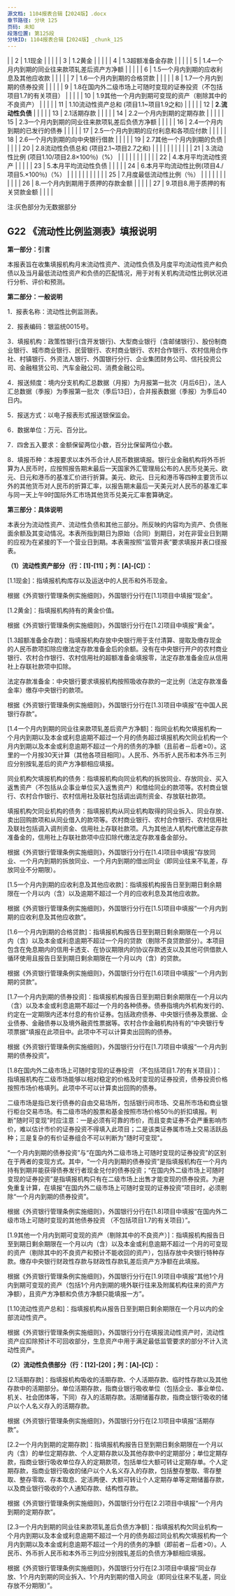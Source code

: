 ```yaml
---
源文档: 1104报表合辑【2024版】.docx
章节路径: 分块 125
页码: 未知
段落位置: 第125段
分块ID: 1104报表合辑【2024版】_chunk_125
---
```


|
| 2 | 1.1现金 |  |  |  |
| 3 | 1.2黄金 |  |  |  |
| 4 | 1.3超额准备金存款 |  |  |  |
| 5 | 1.4一个月内到期的同业往来款项轧差后资产方净额 |  |  |  |
| 6 | 1.5一个月内到期的应收利息及其他应收款 |  |  |  |
| 7 | 1.6一个月内到期的合格贷款 |  |  |  |
| 8 | 1.7一个月内到期的债券投资 |  |  |  |
| 9 | 1.8在国内外二级市场上可随时变现的证券投资（不包括项目1.7的有关项目） |  |  |  |
| 10 | 1.9其他一个月内到期可变现的资产（剔除其中的不良资产） |  |  |  |
| 11 | 1.10流动性资产总和 (项目1.1~项目1.9之和) |  |  |  |
| 12 | **2.流动性负债** | | | |
| 13 | 2.1活期存款 |  |  |  |
| 14 | 2.2一个月内到期的定期存款 |  |  |  |
| 15 | 2.3一个月内到期的同业往来款项轧差后负债方净额 |  |  |  |
| 16 | 2.4一个月内到期的已发行的债券 |  |  |  |
| 17 | 2.5一个月内到期的应付利息和各项应付款 |  |  |  |
| 18 | 2.6一个月内到期的向中央银行借款 |  |  |  |
| 19 | 2.7其他一个月内到期的负债 |  |  |  |
| 20 | 2.8流动性负债总和 (项目2.1~项目2.7之和) |  |  |  |
|  | | | | |
| 21 | 3.流动性比例 (项目1.10/项目2.8×100％)（%） |  |  |  |
|  | | | | |
| 22 | 4.本月平均流动性资产 |  |  |  |
| 23 | 5.本月平均流动性负债 |  |  |  |
| 24 | 6.本月平均流动性比例(项目4./项目5.×100％)（%） |  |  |  |
|  | | | | |
| 25 | 7.月度最低流动性比例（％） |  |  |  |
|  | | | | |
| 26 | 8.一个月内到期用于质押的存款金额 |  |  |  |
| 27 | 9.项目8.用于质押的有关贷款金额 |  |  |  |

注:灰色部分为无数据部分

## G22 《流动性比例监测表》填报说明

**第一部分：引言**

本报表旨在收集填报机构月末流动性资产、流动性负债及月度平均流动性资产和负债以及当月最低流动性资产和负债的匹配情况，用于对有关机构流动性比例状况进行分析、评价和预测。

**第二部分：一般说明**

1．报表名称：流动性比例监测表。

2．报表编码：银监统0015号。

3．填报机构：政策性银行(含开发银行)、大型商业银行（含邮储银行）、股份制商业银行、城市商业银行、民营银行、农村商业银行、农村合作银行、农村信用合作社、村镇银行、外资法人银行、外国银行分行、企业集团财务公司、信托投资公司、金融租赁公司、汽车金融公司、消费金融公司。

4．报送频度：境内分支机构汇总数据（月报）为月报第一批次（月后6日），法人汇总数据（季报）为季报第一批次（季后13日），合并报表数据（季报）为季后40日内。

5．报送方式：以电子报表形式报送银保监会。

6．数据单位：万元、百分比。

7．四舍五入要求：金额保留两位小数，百分比保留两位小数。

8．填报币种：本报要求以本外币合计人民币数据填报。银行业金融机构将外币折算为人民币时，应按照报告期末最后一天国家外汇管理局公布的人民币兑美元、欧元、日元和港币的基准汇价进行折算。美元、欧元、日元和港币等四种主要货币以外的其他货币对人民币的折算汇率，以报告期末最后一天美元对人民币的基准汇率与同一天上午9时国际外汇市场其他货币兑美元汇率套算确定。

**第三部分：具体说明**

本表分为流动性资产、流动性负债和其他三部分。所反映的内容均为资产、负债账面余额及其变动情况。本表所指到期日为原始（合同）到期日，对在非营业日到期的应视为在紧接的下一个营业日到期。本表需按照“监管并表”要求填报并表口径报表。

**（1）流动性资产部分（行：[1]-[11]；列：[A]-[C]）：**

[1.1现金]：指填报机构库存以及运送中的人民币和外币现金。

根据《外资银行管理条例实施细则》，外国银行分行在[1.1]项目中填报“现金”。

[1.2黄金]：指填报机构持有的黄金价值。

根据《外资银行管理条例实施细则》，外国银行分行在[1.2]项目中填报“黄金”。

[1.3超额准备金存款]：指填报机构存放中央银行用于支付清算、提取及缴存现金的人民币款项扣除应缴法定存款准备金后的余额。没有在中央银行开户的农村商业银行、农村合作银行、农村信用社的超额准备金填报零，法定存款准备金应从信用社上存联社款项中扣除。

法定存款准备金：中央银行要求填报机构按照吸收存款的一定比例（法定存款准备金率）缴存中央银行的款项。

根据《外资银行管理条例实施细则》，外国银行分行在[1.3]项目中填报“在中国人民银行存款”。

[1.4一个月内到期的同业往来款项轧差后资产方净额]：指同业机构欠填报机构一个月内到期以及本金或利息逾期不超过一个月的债务超过填报机构欠同业机构一个月内到期以及本金或利息逾期不超过一个月的债务的净额（且前者－后者≥0）。这里的一个月按30天计算（其他各项目相同）。人民币、外币折人民币和本外币三列应分别按轧差后的资产方净额相应填报。

同业机构欠填报机构的债务：指填报机构向同业机构的拆放同业、存放同业、买入返售资产（不包括从企事业单位买入返售资产）和借给同业的款项等。农村商业银行、农村合作银行、农村信用社及联社包括调出调剂资金、存放联社款项。

填报机构欠同业机构的债务：指填报机构从同业机构取得的同业拆入、同业存放、卖出回购款项和从同业借入的款项等。农村商业银行、农村合作银行、农村信用社及联社包括调入调剂资金、信用社上存联社款项。凡为其他法人机构代缴法定存款准备金的，信用社上存联社款项中应扣除代缴法定存款准备金部分。

根据《外资银行管理条例实施细则》，外国银行分行在[1.4]项目中填报“存放同业、一个月内到期的拆放同业、一个月内到期的借出同业（即同业往来不轧差，存放同业不分期限）。

[1.5一个月内到期的应收利息及其他应收款]：指填报机构报告日至到期日剩余期限在一个月以内（含）以及逾期不超过一个月的应收利息及其他应收款。

根据《外资银行管理条例实施细则》，外国银行分行在[1.5]项目中填报“一个月内到期的应收利息及其他应收款”。

[1.6一个月内到期的合格贷款]：指填报机构报告日至到期日剩余期限在一个月以内（含）以及本金或利息逾期不超过一个月的贷款（剔除不良贷款部分）。本项目包含在免息期内的信用卡透支、在协议期限内的协议存款透支以及其他可供借款人循环使用且报告日至到期日剩余期限在一个月以内（含）的贷款。

根据《外资银行管理条例实施细则》，外国银行分行在[1.6]项目中填报“一个月内到期的贷款”。

[1.7一个月内到期的债券投资]：指填报机构报告日至到期日剩余期限在一个月以内（含）以及本金或利息逾期不超过一个月的各种债券。债券指境内外机构发行的、约定在一定期限内还本付息的有价证券。包括政府债券、中央银行债券及票据、企业债券、金融债券以及境外融资性票据等。农村合作金融机构持有的“中央银行专项票据”填报在此项目中。此项中不可以计算卖出回购的债券。

根据《外资银行管理条例实施细则》，外国银行分行在[1.7]项目中填报“一个月内到期的债券投资”。

[1.8在国内外二级市场上可随时变现的证券投资 （不包括项目1.7的有关项目）]：指填报机构在二级市场能够以相对稳定的价格及时变现的证券投资，债券投资价格按照市场价格填列。此项中不可以计算卖出回购的债券。

二级市场是指已发行债券的自由交易场所，包括银行间市场、交易所市场和商业银行柜台交易市场。有二级市场的股票和基金按照市场价格50％的折扣填报。判断"随时可变现"时应注意：一是必须有可靠的市价，而且变卖证券不会严重影响市价，难以估计市价的证券投资不得填入此项目；二是该类证券属市场上交易活跃品种；三是复杂的有价证券组合不可以判断为"随时可变现"。

“一个月内到期的债券投资”与“在国内外二级市场上可随时变现的证券投资”的区别在于两者的变现方式。其中，“一个月内到期的债券投资”是指填报机构在一个月内持有到期并能获得债券发行者现金兑付的债券投资；“在国内外二级市场上可随时变现的证券投资”是指填报机构只有在二级市场上出售才能变现的债券投资。为避免重复计算，在填报“在国内外二级市场上可随时变现的证券投资”项目时，必须剔除“一个月内到期的债券投资”。

根据《外资银行管理条例实施细则》，外国银行分行在[1.8]项目中填报“在国内外二级市场上可随时变现的其他债券投资 （不包括项目1.7的有关项目）”。

[1.9其他一个月内到期可变现的资产（剔除其中的不良资产）]：指填报机构报告日至到期日剩余期限在一个月以内（含）以及本金或利息逾期不超过一个月的可变现的资产（剔除其中的不良资产和预计不能收回的资产），包括存放中央银行特种存款。缴存中央银行财政性存款与财政性存款轧差后资产方净额在此填报。

根据《外资银行管理条例实施细则》，外国银行分行在[1.9]项目中填报“其他1个月内到期可变现的资产（包括1个月内到期的境外联行往来及附属机构往来的资产方净额），且资产方净额和负债方净额只能填报一方”。

[1.10流动性资产总和]：指填报机构从报告日至到期日剩余期限在一个月以内的全部流动性资产。

根据《外资银行管理条例实施细则》，外国银行分行在填报流动性资产时，流动性资产应扣除预计不可回收部分，生息资产中用于满足最低监管要求的部分不计入流动性资产。

**（2）流动性负债部分（行：[12]-[20]；列：[A]-[C]）：**

[2.1活期存款]：指填报机构吸收的活期存款、个人活期存款、临时性存款以及其他存款中的活期部分。单位活期存款，指商业银行吸收单位（包括企业、事业单位、机关、社会团体等，下同）存入的活期存款。活期储蓄存款，指商业银行吸收的储户以个人名义存入的活期存款。

根据《外资银行管理条例实施细则》，外国银行分行在[2.1]项目中填报“活期存款”。

[2.2一个月内到期的定期存款]：指填报机构报告日至到期日剩余期限在一个月以内（含）的单位定期存款、个人定期存款以及其他存款中的定期部分；单位定期存款，指商业银行吸收单位存入的定期款项，包括单位大额可转让定期存单。个人定期存款，指商业银行吸收的储户以个人名义存入的存款，包括整存整取、零存整取、整存零取、存本取息、定活两便、大额可转让个人定期存单等定期储蓄存款，以及商业银行吸收的个人通知存款、结构性存款。

根据《外资银行管理条例实施细则》，外国银行分行在[2.2]项目中填报“一个月内到期的定期存款”。

[2.3一个月内到期的同业往来款项轧差后负债方净额]：指填报机构欠同业机构一个月内到期以及本金或利息逾期不超过一个月的债务超过同业机构欠填报机构一个月内到期以及本金或利息逾期不超过一个月的债务的净额（即前者－后者>0）。人民币、外币折人民币和本外币三列应分别按轧差后的负债方净额相应填报。

根据《外资银行管理条例实施细则》，外国银行分行在[2.3]项目中填报“同业存放、1个月内到期的同业拆入、1个月内到期的借入同业（即同业往来不轧差，同业存放不分期限）”。